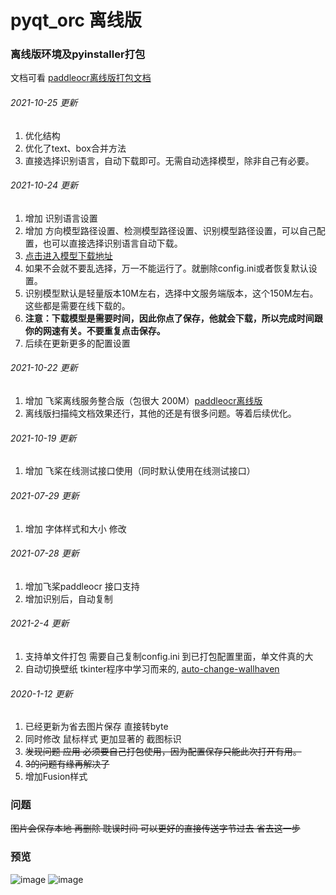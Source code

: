 # pyqt_orc 离线版

### 离线版环境及pyinstaller打包

文档可看 [paddleocr离线版打包文档](https://github.com/libaibuaidufu/pyqt_ocr/blob/paddleocr-offline/readme_paddleocr.md)

###### 2021-10-25 更新
1. 优化结构
2. 优化了text、box合并方法
3. 直接选择识别语言，自动下载即可。无需自动选择模型，除非自己有必要。
###### 2021-10-24 更新
1. 增加 识别语言设置
2. 增加 方向模型路径设置、检测模型路径设置、识别模型路径设置，可以自己配置，也可以直接选择识别语言自动下载。
3. [点击进入模型下载地址](https://github.com/PaddlePaddle/PaddleOCR/blob/release/2.3/doc/doc_ch/models_list.md)
4. 如果不会就不要乱选择，万一不能运行了。就删除config.ini或者恢复默认设置。
5. 识别模型默认是轻量版本10M左右，选择中文服务端版本，这个150M左右。这些都是需要在线下载的。
6. **注意：下载模型是需要时间，因此你点了保存，他就会下载，所以完成时间跟你的网速有关。不要重复点击保存。**
7. 后续在更新更多的配置设置
###### 2021-10-22 更新
1. 增加 飞桨离线服务整合版（包很大 200M）[paddleocr离线版](https://github.com/libaibuaidufu/pyqt_ocr/tree/paddleocr-offline)
2. 离线版扫描纯文档效果还行，其他的还是有很多问题。等着后续优化。
###### 2021-10-19 更新
1. 增加 飞桨在线测试接口使用（同时默认使用在线测试接口）
###### 2021-07-29 更新
1. 增加 字体样式和大小 修改
###### 2021-07-28 更新

1. 增加飞桨paddleocr 接口支持
2. 增加识别后，自动复制

###### 2021-2-4 更新

1. 支持单文件打包 需要自己复制config.ini 到已打包配置里面，单文件真的大
2. 自动切换壁纸 tkinter程序中学习而来的, [auto-change-wallhaven](https://github.com/libaibuaidufu/auto-change-wallhaven)

###### 2020-1-12 更新

1. 已经更新为省去图片保存 直接转byte
2. 同时修改 鼠标样式 更加显著的 截图标识
3. ~~发现问题 应用 必须要自己打包使用，因为配置保存只能此次打开有用。~~
4. ~~3的问题有缘再解决了~~
5. 增加Fusion样式

### 问题

~~图片会保存本地 再删除 耽误时间 可以更好的直接传送字节过去 省去这一步~~

### 预览

![image](https://github.com/libaibuaidufu/pyqt_orc/blob/paddleocr-offline/preview.png)
![image](https://github.com/libaibuaidufu/pyqt_orc/blob/paddleocr-offline/preview2.png)